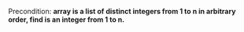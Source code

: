 Precondition: **array is a list of distinct integers from 1 to n in arbitrary order, find is an integer from 1 to n.**